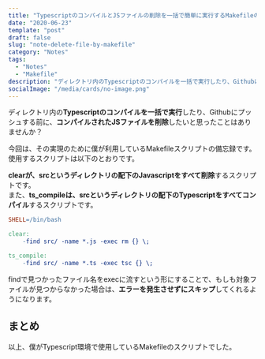 ```yaml
---
title: "TypescriptのコンパイルとJSファイルの削除を一括で簡単に実行するMakefileの備忘録"
date: "2020-06-23"
template: "post"
draft: false
slug: "note-delete-file-by-makefile"
category: "Notes"
tags:
  - "Notes"
  - "Makefile"
description: "ディレクトリ内のTypescriptのコンパイルを一括で実行したり、Githubにプッシュする前に、コンパイルされたJSファイルを削除するために僕が利用しているMakefileスクリプトの備忘録です。"
socialImage: "/media/cards/no-image.png"
---
```


ディレクトリ内の**Typescriptのコンパイルを一括で実行**したり、Githubにプッシュする前に、**コンパイルされたJSファイルを削除**したいと思ったことはありませんか？

今回は、その実現のために僕が利用しているMakefileスクリプトの備忘録です。  
使用するスクリプトは以下のとおりです。

**clearが、srcというディレクトリの配下のJavascriptをすべて削除**するスクリプトです。  
また、**ts_compileは、srcというディレクトリの配下のTypescriptをすべてコンパイル**するスクリプトです。

```makefile
SHELL=/bin/bash

clear:
	-find src/ -name *.js -exec rm {} \;

ts_compile:
	-find src/ -name *.ts -exec tsc {} \;
```

findで見つかったファイル名をexecに流すという形にすることで、もしも対象ファイルが見つからなかった場合は、**エラーを発生させずにスキップ**してくれるようになります。

## まとめ 

以上、僕がTypescript環境で使用しているMakefileのスクリプトでした。